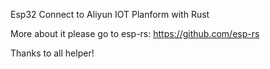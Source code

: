 Esp32 Connect to Aliyun IOT Planform with Rust

More about it please go to esp-rs:
https://github.com/esp-rs

Thanks to all helper!
